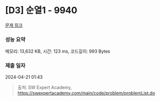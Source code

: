 # [D3] 순열1 - 9940 

[문제 링크](https://swexpertacademy.com/main/code/problem/problemDetail.do?contestProbId=AXHx23oq0REDFAXR) 

### 성능 요약

메모리: 13,632 KB, 시간: 123 ms, 코드길이: 993 Bytes

### 제출 일자

2024-04-21 01:43



> 출처: SW Expert Academy, https://swexpertacademy.com/main/code/problem/problemList.do